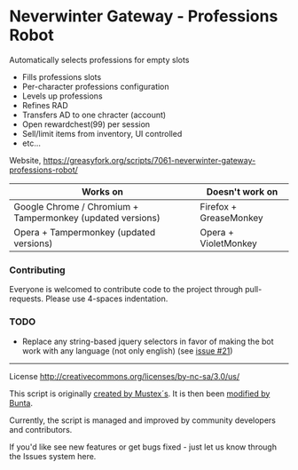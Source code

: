 # Neverwinter Gateway - Professions Robot 
Automatically selects professions for empty slots

+ Fills professions slots
+ Per-character professions configuration
+ Levels up professions
+ Refines RAD
+ Transfers AD to one chracter (account)
+ Open rewardchest(99) per session
+ Sell/limit items from inventory, UI controlled
+ etc...

Website, https://greasyfork.org/scripts/7061-neverwinter-gateway-professions-robot/

Works on | Doesn't work on
---------|----------------
Google Chrome / Chromium + Tampermonkey (updated versions) | Firefox + GreaseMonkey
Opera + Tampermonkey (updated versions) | Opera + VioletMonkey 


### Contributing
Everyone is welcomed to contribute code to the project through pull-requests. Please use 4-spaces indentation.

### TODO
+ Replace any string-based jquery selectors in favor of making the bot work with any language (not only english) (see [issue #21](https://github.com/Phr33d0m/NW-Profession-Bot/issues/21))


* * *

License http://creativecommons.org/licenses/by-nc-sa/3.0/us/

This script is originally [created by Mustex´s](http://userscripts.org/scripts/show/170920). It is then been [modified by Bunta](https://greasyfork.org/en/scripts/771-neverwinter-gateway-professions-robot).

Currently, the script is managed and improved by community developers and contributors.

If you'd like see new features or get bugs fixed - just let us know through the Issues system here.
